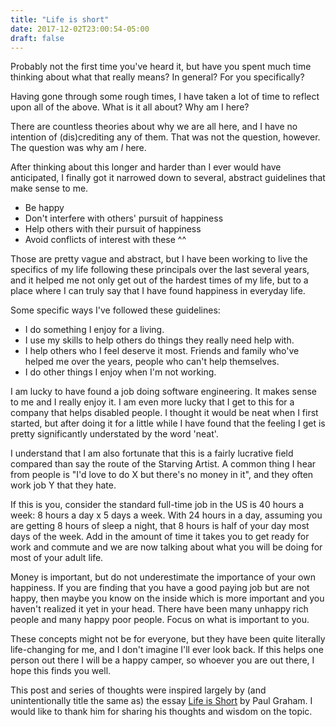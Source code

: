 ```yaml
---
title: "Life is short"
date: 2017-12-02T23:00:54-05:00
draft: false
---
```


Probably not the first time you've heard it, but have you spent much time thinking about what that really means? In general? For you specifically?

Having gone through some rough times, I have taken a lot of time to reflect upon all of the above. What is it all about? Why am I here?

There are countless theories about why we are all here, and I have no intention of (dis)crediting any of them. That was not the question, however. The question was why am *I* here.

After thinking about this longer and harder than I ever would have anticipated, I finally got it narrowed down to several, abstract guidelines that make sense to me.

* Be happy
* Don't interfere with others' pursuit of happiness
* Help others with their pursuit of happiness
* Avoid conflicts of interest with these ^^

Those are pretty vague and abstract, but I have been working to live the specifics of my life following these principals over the last several years, and it helped me not only get out of the hardest times of my life, but to a place where I can truly say that I have found happiness in everyday life.

Some specific ways I've followed these guidelines:

* I do something I enjoy for a living.
* I use my skills to help others do things they really need help with.
* I help others who I feel deserve it most. Friends and family who've helped me over the years, people who can't help themselves.
* I do other things I enjoy when I'm not working.

I am lucky to have found a job doing software engineering. It makes sense to me and I really enjoy it. I am even more lucky that I get to this for a company that helps disabled people. I thought it would be neat when I first started, but after doing it for a little while I have found that the feeling I get is pretty significantly understated by the word 'neat'.

I understand that I am also fortunate that this is a fairly lucrative field compared than say the route of the Starving Artist. A common thing I hear from people is "I'd love to do X but there's no money in it", and they often work job Y that they hate.

If this is you, consider the standard full-time job in the US is 40 hours a week: 8 hours a day x 5 days a week. With 24 hours in a day, assuming you are getting 8 hours of sleep a night, that 8 hours is half of your day most days of the week. Add in the amount of time it takes you to get ready for work and commute and we are now talking about what you will be doing for most of your adult life.

Money is important, but do not underestimate the importance of your own happiness. If you are finding that you have a good paying job but are not happy, then maybe you know on the inside which is more important and you haven't realized it yet in your head. There have been many unhappy rich people and many happy poor people. Focus on what is important to you.

These concepts might not be for everyone, but they have been quite literally life-changing for me, and I don't imagine I'll ever look back. If this helps one person out there I will be a happy camper, so whoever you are out there, I hope this finds you well.


This post and series of thoughts were inspired largely by (and unintentionally title the same as) the essay [Life is Short](http://paulgraham.com/vb.html) by Paul Graham. I would like to thank him for sharing his thoughts and wisdom on the topic.